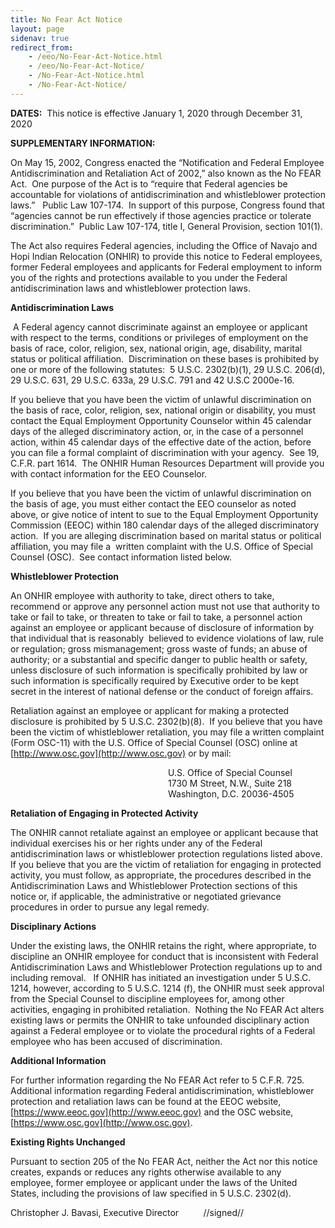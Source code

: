 ```yaml
---
title: No Fear Act Notice
layout: page
sidenav: true
redirect_from:
    - /eeo/No-Fear-Act-Notice.html
    - /eeo/No-Fear-Act-Notice/
    - /No-Fear-Act-Notice.html
    - /No-Fear-Act-Notice/
---
```


**DATES:**  This notice is effective January 1, 2020 through December 31, 2020

**SUPPLEMENTARY INFORMATION:**

On May 15, 2002, Congress enacted the “Notification and Federal Employee Antidiscrimination and Retaliation Act of 2002,” also known as the No FEAR Act.  One purpose of the Act is to “require that Federal agencies be accountable for violations of antidiscrimination and whistleblower protection laws.”   Public Law 107-174.  In support of this purpose, Congress found that “agencies cannot be run effectively if those agencies practice or tolerate discrimination.”  Public Law 107-174, title I, General Provision, section 101(1).

The Act also requires Federal agencies, including the Office of Navajo and Hopi Indian Relocation (ONHIR) to provide this notice to Federal employees, former Federal employees and applicants for Federal employment to inform you of the rights and protections available to you under the Federal antidiscrimination laws and whistleblower protection laws.

**Antidiscrimination Laws**

 A Federal agency cannot discriminate against an employee or applicant with respect to the terms, conditions or privileges of employment on the basis of race, color, religion, sex, national origin, age, disability, marital status or political affiliation.  Discrimination on these bases is prohibited by one or more of the following statutes:  5 U.S.C. 2302(b)(1), 29 U.S.C. 206(d), 29 U.S.C. 631, 29 U.S.C. 633a, 29 U.S.C. 791 and 42 U.S.C 2000e-16.

If you believe that you have been the victim of unlawful discrimination on the basis of race, color, religion, sex, national origin or disability, you must contact the Equal Employment Opportunity Counselor within 45 calendar days of the alleged discriminatory action, or, in the case of a personnel action, within 45 calendar days of the effective date of the action, before you can file a formal complaint of discrimination with your agency.  See 19, C.F.R. part 1614.  The ONHIR Human Resources Department will provide you with contact information for the EEO Counselor.

If you believe that you have been the victim of unlawful discrimination on the basis of age, you must either contact the EEO counselor as noted above, or give notice of intent to sue to the Equal Employment Opportunity Commission (EEOC) within 180 calendar days of the alleged discriminatory action.  If you are alleging discrimination based on marital status or political affiliation, you may file a  written complaint with the U.S. Office of Special Counsel (OSC).  See contact information listed below.  

**Whistleblower Protection**

An ONHIR employee with authority to take, direct others to take, recommend or approve any personnel action must not use that authority to take or fail to take, or threaten to take or fail to take, a personnel action against an employee or applicant because of disclosure of information by that individual that is reasonably  believed to evidence violations of law, rule or regulation; gross mismanagement; gross waste of funds; an abuse of authority; or a substantial and specific danger to public health or safety, unless disclosure of such information is specifically prohibited by law or such information is specifically required by Executive order to be kept secret in the interest of national defense or the conduct of foreign affairs.

Retaliation against an employee or applicant for making a protected disclosure is prohibited by 5 U.S.C. 2302(b)(8).  If you believe that you have been the victim of whistleblower retaliation, you may file a written complaint (Form OSC-11) with the U.S. Office of Special Counsel (OSC) online at [http://www.osc.gov](http://www.osc.gov) or by mail:

                                                                U.S. Office of Special Counsel  
                                                                1730 M Street, N.W., Suite 218  
                                                                Washington, D.C. 20036-4505

**Retaliation of Engaging in Protected Activity**

The ONHIR cannot retaliate against an employee or applicant because that individual exercises his or her rights under any of the Federal antidiscrimination laws or whistleblower protection regulations listed above.  If you believe that you are the victim of retaliation for engaging in protected activity, you must follow, as appropriate, the procedures described in the Antidiscrimination Laws and Whistleblower Protection sections of this notice or, if applicable, the administrative or negotiated grievance procedures in order to pursue any legal remedy.

**Disciplinary Actions**

Under the existing laws, the ONHIR retains the right, where appropriate, to discipline an ONHIR employee for conduct that is inconsistent with Federal Antidiscrimination Laws and Whistleblower Protection regulations up to and including removal.   If ONHIR has initiated an investigation under 5 U.S.C. 1214, however, according to 5 U.S.C. 1214 (f), the ONHIR must seek approval from the Special Counsel to discipline employees for, among other activities, engaging in prohibited retaliation.  Nothing the No FEAR Act alters existing laws or permits the ONHIR to take unfounded disciplinary action against a Federal employee or to violate the procedural rights of a Federal employee who has been accused of discrimination.

**Additional Information**

For further information regarding the No FEAR Act refer to 5 C.F.R. 725.  Additional information regarding Federal antidiscrimination, whistleblower protection and retaliation laws can be found at the EEOC website, [https://www.eeoc.gov](http://www.eeoc.gov) and the OSC website, [https://www.osc.gov](http://www.osc.gov).

**Existing Rights Unchanged**

Pursuant to section 205 of the No FEAR Act, neither the Act nor this notice creates, expands or reduces any rights otherwise available to any employee, former employee or applicant under the laws of the United States, including the provisions of law specified in 5 U.S.C. 2302(d).

Christopher J. Bavasi, Executive Director          //signed//
